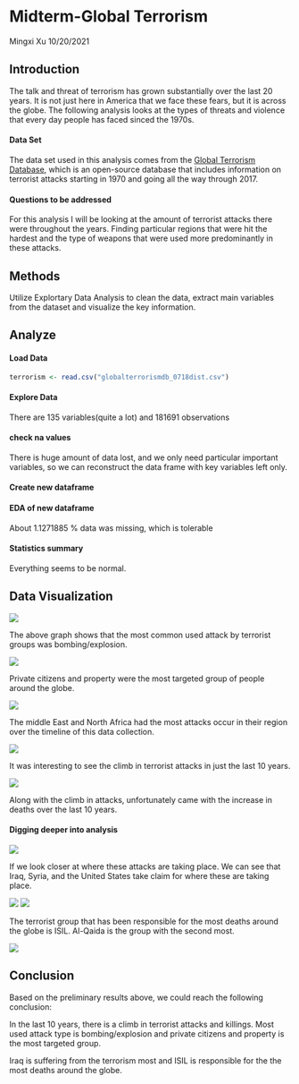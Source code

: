 Midterm-Global Terrorism
================
Mingxi Xu
10/20/2021

## Introduction

The talk and threat of terrorism has grown substantially over the last
20 years. It is not just here in America that we face these fears, but
it is across the globe. The following analysis looks at the types of
threats and violence that every day people has faced sinced the 1970s.

#### Data Set

The data set used in this analysis comes from the [Global Terrorism
Database](https://www.kaggle.com/START-UMD/gtd), which is an open-source
database that includes information on terrorist attacks starting in 1970
and going all the way through 2017.

#### Questions to be addressed

For this analysis I will be looking at the amount of terrorist attacks
there were throughout the years. Finding particular regions that were
hit the hardest and the type of weapons that were used more
predominantly in these attacks.

## Methods

Utilize Explortary Data Analysis to clean the data, extract main
variables from the dataset and visualize the key information.

## Analyze

#### Load Data

``` r
terrorism <- read.csv("globalterrorismdb_0718dist.csv")
```

#### Explore Data

There are 135 variables(quite a lot) and 181691 observations

#### check na values

There is huge amount of data lost, and we only need particular important
variables, so we can reconstruct the data frame with key variables left
only.

#### Create new dataframe

#### EDA of new dataframe

About 1.1271885 % data was missing, which is tolerable

#### Statistics summary

Everything seems to be normal.

## Data Visualization

![](README_files/figure-gfm/unnamed-chunk-9-1.png)

The above graph shows that the most common used attack by terrorist
groups was bombing/explosion.

![](README_files/figure-gfm/unnamed-chunk-10-1.png)

Private citizens and property were the most targeted group of people
around the globe.

![](README_files/figure-gfm/unnamed-chunk-11-1.png)

The middle East and North Africa had the most attacks occur in their
region over the timeline of this data collection.

![](README_files/figure-gfm/unnamed-chunk-12-1.png)

It was interesting to see the climb in terrorist attacks in just the
last 10 years.

![](README_files/figure-gfm/unnamed-chunk-13-1.png)

Along with the climb in attacks, unfortunately came with the increase in
deaths over the last 10 years.

#### Digging deeper into analysis

![](README_files/figure-gfm/unnamed-chunk-15-1.png)

If we look closer at where these attacks are taking place. We can see
that Iraq, Syria, and the United States take claim for where these are
taking place.

![](README_files/figure-gfm/unnamed-chunk-16-1.png)
![](README_files/figure-gfm/unnamed-chunk-16-2.png)

The terrorist group that has been responsible for the most deaths around
the globe is ISIL. Al-Qaida is the group with the second most.

![](README_files/figure-gfm/11.png)

## Conclusion

Based on the preliminary results above, we could reach the following
conclusion:

In the last 10 years, there is a climb in terrorist attacks and
killings. Most used attack type is bombing/explosion and private
citizens and property is the most targeted group.

Iraq is suffering from the terrorism most and ISIL is responsible for
the the most deaths around the globe.
